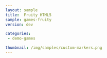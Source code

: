 ```yaml
---
layout: sample
title:  Fruity HTML5
sample: games-fruity
version: dev

categories:
 - demo-games

thumbnail: /img/samples/custom-markers.png
---
```


